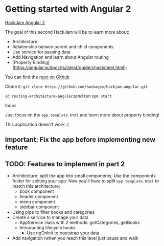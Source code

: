 # Getting started with Angular 2

[HackJam Angular 2](hackjam.hackages.io)


The goal of this second HackJam will  be to learn more about:
- Architecture
- Relationship betwen parent and child components
- Use service for passing data
- Add Navigation and learn about Angular routing
- [Property Binding] (https://angular.io/docs/ts/latest/guide/cheatsheet.html):

You can find the [repo on Github](https://github.com/hackages/hackjam.angular.git)

Clone it: `git clone https://github.com/hackages/hackjam.angular.git`

`cd routing-architecture-angular2`and run `npm start`

!oops

Just focus on the `app.template.html` and learn more about property binding!

This application doesn't work :(

## Important: Fix the app before implementing new feature

## TODO: Features to implement in part 2
- Architecture: split the app into small components; Use the components folder for spliting your app:
  Now you'll have to split `app.template.html` to match this architecture:
    - book component
    - header component
    - menu component
    - sidebar component
- Using pipe to filter books and categories
- Create a service to manage your data
    - AppService class with 2 methods: getCategories, getBooks
    - Introducting lifecycle hooks
        - Use ngOnInit to bootstrap your data
- Add navigation (when you reach this level just pause and wait)


